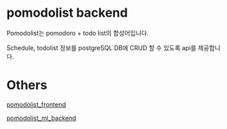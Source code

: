 # pomodolist backend
Pomodolist는 pomodoro + todo list의 합성어입니다.

Schedule, todolist 정보를 postgreSQL DB에 CRUD 할 수 있도록 api를 제공합니다.

# Others
[pomodolist_frontend](https://github.com/richardSHkim/pomodolist_frontend)

[pomodolist_ml_backend](https://github.com/richardSHkim/pomodolist_ml_backend)
